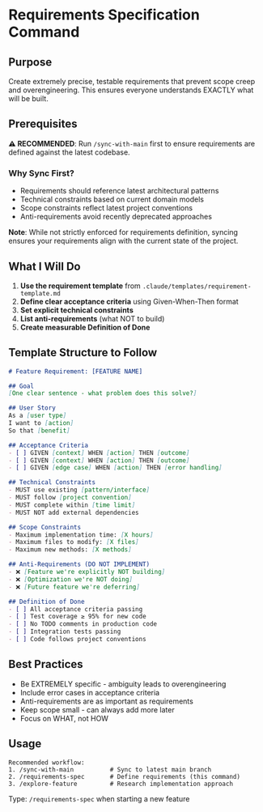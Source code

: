 # Requirements Specification Command

## Purpose
Create extremely precise, testable requirements that prevent scope creep and overengineering. This ensures everyone understands EXACTLY what will be built.

## Prerequisites
**⚠️ RECOMMENDED**: Run `/sync-with-main` first to ensure requirements are defined against the latest codebase.

### Why Sync First?
- Requirements should reference latest architectural patterns
- Technical constraints based on current domain models
- Scope constraints reflect latest project conventions
- Anti-requirements avoid recently deprecated approaches

**Note**: While not strictly enforced for requirements definition, syncing ensures your requirements align with the current state of the project.

## What I Will Do
1. **Use the requirement template** from `.claude/templates/requirement-template.md`
2. **Define clear acceptance criteria** using Given-When-Then format
3. **Set explicit technical constraints**
4. **List anti-requirements** (what NOT to build)
5. **Create measurable Definition of Done**

## Template Structure to Follow
```markdown
# Feature Requirement: [FEATURE NAME]

## Goal
[One clear sentence - what problem does this solve?]

## User Story
As a [user type]
I want to [action]
So that [benefit]

## Acceptance Criteria
- [ ] GIVEN [context] WHEN [action] THEN [outcome]
- [ ] GIVEN [context] WHEN [action] THEN [outcome]
- [ ] GIVEN [edge case] WHEN [action] THEN [error handling]

## Technical Constraints
- MUST use existing [pattern/interface]
- MUST follow [project convention]
- MUST complete within [time limit]
- MUST NOT add external dependencies

## Scope Constraints
- Maximum implementation time: [X hours]
- Maximum files to modify: [X files]
- Maximum new methods: [X methods]

## Anti-Requirements (DO NOT IMPLEMENT)
- ❌ [Feature we're explicitly NOT building]
- ❌ [Optimization we're NOT doing]
- ❌ [Future feature we're deferring]

## Definition of Done
- [ ] All acceptance criteria passing
- [ ] Test coverage ≥ 95% for new code
- [ ] No TODO comments in production code
- [ ] Integration tests passing
- [ ] Code follows project conventions
```

## Best Practices
- Be EXTREMELY specific - ambiguity leads to overengineering
- Include error cases in acceptance criteria
- Anti-requirements are as important as requirements
- Keep scope small - can always add more later
- Focus on WHAT, not HOW

## Usage
```
Recommended workflow:
1. /sync-with-main          # Sync to latest main branch
2. /requirements-spec       # Define requirements (this command)
3. /explore-feature         # Research implementation approach
```

Type: `/requirements-spec` when starting a new feature
